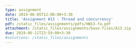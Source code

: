 ```yaml
---
type: assignment
date: 2019-06-05T12:00:00+3:30
title: 'Assignment #13 - Thread and concurrency'
pdf: /static_files/assignments/pdfs/HW13.fa.pdf
attachment: /static_files/assignments/base-files/A13.zip
due: 2019-06-11T23:59:00+3:30
#solutions: /static_files/assignments
---
```

